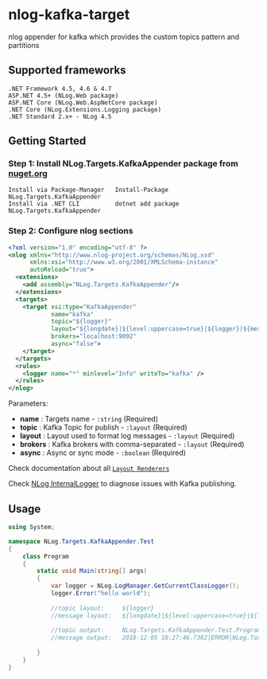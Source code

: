# nlog-kafka-target
nlog appender for kafka which provides the custom topics pattern and partitions

## Supported frameworks 
```
.NET Framework 4.5, 4.6 & 4.7
ASP.NET 4.5+ (NLog.Web package)
ASP.NET Core (NLog.Web.AspNetCore package)
.NET Core (NLog.Extensions.Logging package)
.NET Standard 2.x+ - NLog 4.5
```

## Getting Started
### Step 1: Install NLog.Targets.KafkaAppender package from [nuget.org](https://www.nuget.org/packages/NLog.Targets.KafkaAppender/)
```
Install via Package-Manager   Install-Package NLog.Targets.KafkaAppender
Install via .NET CLI          dotnet add package NLog.Targets.KafkaAppender
```
### Step 2: Configure nlog sections

```xml
<?xml version="1.0" encoding="utf-8" ?>
<nlog xmlns="http://www.nlog-project.org/schemas/NLog.xsd"
      xmlns:xsi="http://www.w3.org/2001/XMLSchema-instance"
      autoReload="true">
  <extensions>
    <add assembly="NLog.Targets.KafkaAppender"/>
  </extensions>
  <targets>
    <target xsi:type="KafkaAppender"
            name="kafka"
            topic="${logger}"
            layout="${longdate}|${level:uppercase=true}|${logger}|${message}"
            brokers="localhost:9092"
            async="false">
    </target>
  </targets>
  <rules>
    <logger name="*" minlevel="Info" writeTo="kafka" />
  </rules>
</nlog>
```

Parameters:

- **name** : Targets name - `:string` (Required)
- **topic** : Kafka Topic for publish - `:layout` (Required)
- **layout** : Layout used to format log messages - `:layout` (Required)
- **brokers** : Kafka brokers with comma-separated - `:layout` (Required)
- **async** : Async or sync mode - `:boolean` (Required)

Check documentation about all [`Layout Renderers`](https://nlog-project.org/config/?tab=layout-renderers)

Check [NLog InternalLogger](https://github.com/NLog/NLog/wiki/Internal-Logging) to diagnose issues with Kafka publishing.

## Usage

```cs
using System;

namespace NLog.Targets.KafkaAppender.Test
{
    class Program
    {
        static void Main(string[] args)
        {
            var logger = NLog.LogManager.GetCurrentClassLogger();
            logger.Error("hello world");
            
            //topic layout:     ${logger}
            //message layout:   ${longdate}|${level:uppercase=true}|${logger}|${message}
            
            //topic output:     NLog.Targets.KafkaAppender.Test.Program
            //message output:   2018-12-05 18:27:46.7382|ERROR|NLog.Targets.KafkaAppender.Test.Program|hello world 
            
        }
    }
}

```
